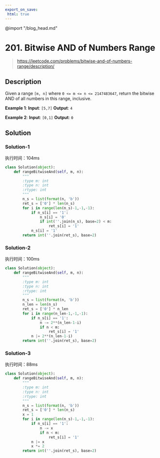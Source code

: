 ```yaml
---
export_on_save:
 html: true
---
```

@import "/blog_head.md"

# 201. Bitwise AND of Numbers Range

> <https://leetcode.com/problems/bitwise-and-of-numbers-range/description/>

## Description

Given a range `[m, n]` where `0 <= m <= n <= 2147483647`, return the bitwise AND of all numbers in this range, inclusive.


**Example 1**:
**Input**: `[5,7]`
**Output**: `4`

**Example 2**:
**Input**: `[0,1]`
**Output**: `0`

## Solution

### Solution-1

执行时间：104ms

```python
class Solution(object):
    def rangeBitwiseAnd(self, m, n):
        """
        :type m: int
        :type n: int
        :rtype: int
        """
        n_s = list(format(n, 'b'))
        ret_s = ['0'] * len(n_s)
        for i in range(len(n_s)-1,-1,-1):
            if n_s[i] == '1':
                n_s[i] = '0'
                if int(''.join(n_s), base=2) < m:
                    ret_s[i] = '1'
            n_s[i] = '1'
        return int(''.join(ret_s), base=2)
```

### Solution-2

执行时间：100ms

```python
class Solution(object):
    def rangeBitwiseAnd(self, m, n):
        """
        :type m: int
        :type n: int
        :rtype: int
        """
        n_s = list(format(n, 'b'))
        n_len = len(n_s)
        ret_s = ['0'] * n_len
        for i in range(n_len-1,-1,-1):
            if n_s[i] == '1':
                n -= 2**(n_len-1-i)
                if n < m:
                    ret_s[i] = '1'
            n |= 2**(n_len-1-i)
        return int(''.join(ret_s), base=2)
```

### Solution-3

执行时间：88ms
```python
class Solution(object):
    def rangeBitwiseAnd(self, m, n):
        """
        :type m: int
        :type n: int
        :rtype: int
        """
        n_s = list(format(n, 'b'))
        ret_s = ['0'] * len(n_s)
        x = 1
        for i in range(len(n_s)-1,-1,-1):
            if n_s[i] == '1':
                n -= x
                if n < m:
                    ret_s[i] = '1'
            n |= x
            x *= 2
        return int(''.join(ret_s), base=2)
```
